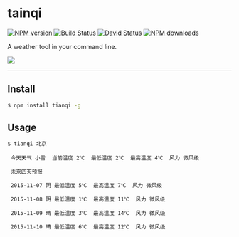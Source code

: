 # tainqi

[![NPM version](https://img.shields.io/npm/v/tianqi.svg?style=flat)](https://npmjs.org/package/tianqi)
[![Build Status](https://img.shields.io/travis/afc163/tianqi.svg?style=flat)](https://travis-ci.org/afc163/tianqi)
[![David Status](https://img.shields.io/david/afc163/tianqi.svg?style=flat)](https://david-dm.org/afc163/tianqi)
[![NPM downloads](http://img.shields.io/npm/dm/tianqi.svg?style=flat)](https://npmjs.org/package/tianqi)

A weather tool in your command line.

![](https://t.alipayobjects.com/images/T1h_JfXkXhXXXXXXXX.png)

---

## Install

```bash
$ npm install tianqi -g
```

## Usage

```bash
$ tianqi 北京
```

```
 今天天气 小雪  当前温度 2℃  最低温度 2℃  最高温度 4℃  风力 微风级

 未来四天预报

 2015-11-07 阴 最低温度 5℃  最高温度 7℃  风力 微风级

 2015-11-08 阴 最低温度 1℃  最高温度 11℃  风力 微风级

 2015-11-09 晴 最低温度 3℃  最高温度 14℃  风力 微风级

 2015-11-10 晴 最低温度 6℃  最高温度 12℃  风力 微风级

```